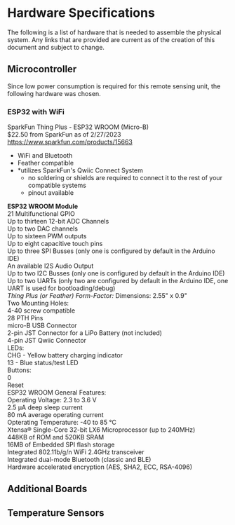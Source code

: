 # Hardware Specifications
The following is a list of hardware that is needed to assemble the physical system. Any links that are provided are current as of the creation of this document and subject to change. 

## Microcontroller
Since low power consumption is required for this remote sensing unit, the following hardware was chosen. 
### ESP32 with WiFi
SparkFun Thing Plus - ESP32 WROOM (Micro-B)  
$22.50 from SparkFun as of 2/27/2023  
https://www.sparkfun.com/products/15663  
* WiFi and Bluetooth 
* Feather compatible 
* *utilizes SparkFun's Qwiic Connect System 
    * no soldering or shields are required to connect it to the rest of your compatible systems 
    * pinout available 

__ESP32 WROOM Module__  
21 Multifunctional GPIO  
Up to thirteen 12-bit ADC Channels  
Up to two DAC channels  
Up to sixteen PWM outputs  
Up to eight capacitive touch pins  
Up to three SPI Busses (only one is configured by default in the Arduino IDE)  
An available I2S Audio Output  
Up to two I2C Busses (only one is configured by default in the Arduino IDE)  
Up to two UARTs (only two are configured by default in the Arduino IDE, one UART is used for bootloading/debug)  
_Thing Plus (or Feather) Form-Factor:_
Dimensions: 2.55" x 0.9"  
Two Mounting Holes:  
4-40 screw compatible  
28 PTH Pins  
micro-B USB Connector  
2-pin JST Connector for a LiPo Battery (not included)  
4-pin JST Qwiic Connector  
LEDs:  
CHG - Yellow battery charging indicator  
13 - Blue status/test LED  
Buttons:  
0  
Reset  
ESP32 WROOM General Features:  
Operating Voltage: 2.3 to 3.6 V  
2.5 µA deep sleep current  
80 mA average operating current  
Opterating Temperature: -40 to 85 °C  
Xtensa® Single-Core 32-bit LX6 Microprocessor (up to 240MHz)  
448KB of ROM and 520KB SRAM  
16MB of Embedded SPI flash storage  
Integrated 802.11b/g/n WiFi 2.4GHz transceiver  
Integrated dual-mode Bluetooth (classic and BLE)  
Hardware accelerated encryption (AES, SHA2, ECC, RSA-4096)  

## Additional Boards


## Temperature Sensors